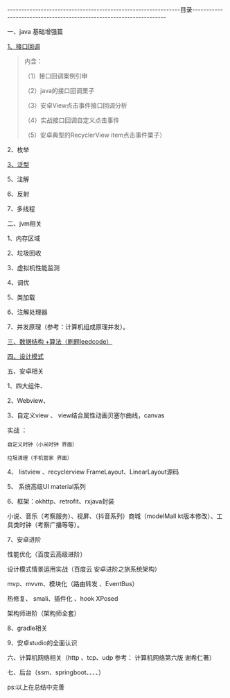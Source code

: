 --------------------------------------------------------------目录--------------------------------------------------------------------

一、java 基础增强篇

[1、接口回调](https://blog.csdn.net/qq_38350635/article/details/88233916)
>内含：
>
>（1）接口回调案例引申
>
>（2）java的接口回调栗子
>
>（3）安卓View点击事件接口回调分析
>
>（4）实战接口回调自定义点击事件
>
>（5）安卓典型的RecyclerView item点击事件栗子）

2、枚举

[3、泛型](https://blog.csdn.net/qq_38350635/article/details/96610916)

5、注解

6、反射

7、多线程

二、jvm相关

1、内存区域

2、垃圾回收

3、虚拟机性能监测

4、调优

5、类加载

6、注解处理器

7、并发原理（参考：计算机组成原理并发）。

[三、数据结构 +算法（刷题leedcode）](https://github.com/sunnnydaydev/DataStructure)


[四、设计模式](https://github.com/sunnnydaydev/DesignPatterns) 

五、安卓相关

1、四大组件、

2、Webview、

3、自定义view 、 view结合属性动画贝塞尔曲线，canvas

  实战 ： 
  
    自定义时钟（小米时钟 界面）
    
    垃圾清理（手机管家 界面）

4、  listview 、recyclerview FrameLayout、LinearLayout源码  
         
5、 系统高级UI material系列

6、框架：okhttp、retrofit、rxjava封装
   
   小说、音乐（考察服务）、视屏、（抖音系列）商城（modelMall kt版本修改）、工具类时钟（考察广播等等）。     

7、安卓进阶

   性能优化（百度云高级进阶）
   
   设计模式情景运用实战（百度云 安卓进阶之旅系统架构）
   
   mvp、mvvm、模块化（路由转发 、EventBus）
   
   热修复、 smali、插件化 、hook XPosed
   
   架构师进阶（架构师全套）

8、gradle相关

9、安卓studio的全面认识

六、计算机网络相关（http 、tcp、udp 参考： 计算机网络第六版 谢希仁著）

七、后台（ssm、springboot、、、、）


ps:以上在总结中完善





